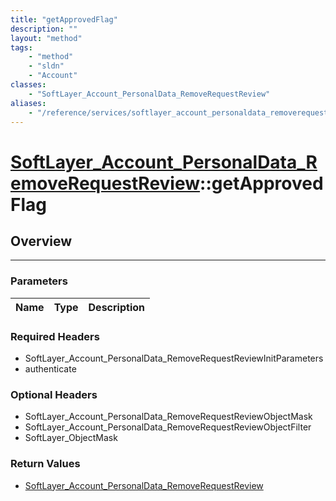 ```yaml
---
title: "getApprovedFlag"
description: ""
layout: "method"
tags:
    - "method"
    - "sldn"
    - "Account"
classes:
    - "SoftLayer_Account_PersonalData_RemoveRequestReview"
aliases:
    - "/reference/services/softlayer_account_personaldata_removerequestreview/getApprovedFlag"
---
```

# [SoftLayer_Account_PersonalData_RemoveRequestReview](/reference/services/SoftLayer_Account_PersonalData_RemoveRequestReview)::getApprovedFlag




## Overview 


-----

### Parameters 
|Name | Type | Description |
| --- | --- | --- |


### Required Headers
* SoftLayer_Account_PersonalData_RemoveRequestReviewInitParameters
* authenticate


### Optional Headers
* SoftLayer_Account_PersonalData_RemoveRequestReviewObjectMask
* SoftLayer_Account_PersonalData_RemoveRequestReviewObjectFilter
* SoftLayer_ObjectMask

### Return Values
* <a href='/reference/datatypes/SoftLayer_Account_PersonalData_RemoveRequestReview'>SoftLayer_Account_PersonalData_RemoveRequestReview </a>





